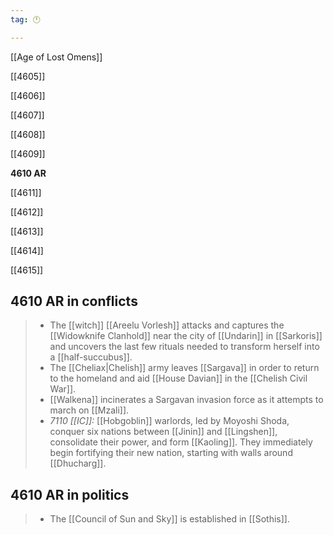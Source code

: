 ```yaml
---
tag: 🕛

---
```

[[Age of Lost Omens]]


[[4605]]

[[4606]]

[[4607]]

[[4608]]

[[4609]]

**4610 AR**

[[4611]]

[[4612]]

[[4613]]

[[4614]]

[[4615]]



## 4610 AR in conflicts

>  - The [[witch]] [[Areelu Vorlesh]] attacks and captures the [[Widowknife Clanhold]] near the city of [[Undarin]] in [[Sarkoris]] and uncovers the last few rituals needed to transform herself into a [[half-succubus]].
>  - The [[Cheliax|Chelish]] army leaves [[Sargava]] in order to return to the homeland and aid [[House Davian]] in the [[Chelish Civil War]].
>  - [[Walkena]] incinerates a Sargavan invasion force as it attempts to march on [[Mzali]].
>  - *7110 [[IC]]:* [[Hobgoblin]] warlords, led by Moyoshi Shoda, conquer six nations between [[Jinin]] and [[Lingshen]], consolidate their power, and form [[Kaoling]]. They immediately begin fortifying their new nation, starting with walls around [[Dhucharg]].


## 4610 AR in politics

>  - The [[Council of Sun and Sky]] is established in [[Sothis]].






